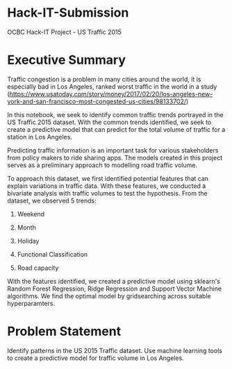 # Hack-IT-Submission
OCBC Hack-IT Project - US Traffic 2015

# Executive Summary

Traffic congestion is a problem in many cities around the world, it is especially bad in Los Angeles, ranked worst traffic in the world in a study (https://www.usatoday.com/story/money/2017/02/20/los-angeles-new-york-and-san-francisco-most-congested-us-cities/98133702/)

In this notebook, we seek to identify common traffic trends portrayed in the US Traffic 2015 dataset. With the common trends identified, we seek to create a predictive model that can predict for the total volume of traffic for a station in Los Angeles.

Predicting traffic information is an important task for various stakeholders from policy makers to ride sharing apps. The models created in this project serves as a preliminary approach to modelling road traffic volume.

To approach this dataset, we first identified potential features that can explain variations in traffic data. With these features, we conducted a bivariate analysis with traffic volumes to test the hypothesis. From the dataset, we observed 5 trends:

1) Weekend

2) Month

3) Holiday

4) Functional Classification

5) Road capacity

With the features identified, we created a predictive model using sklearn's Random Forest Regression, Ridge Regression and Support Vector Machine algorithms. We find the optimal model by gridsearching across suitable hyperparamters.

# Problem Statement

Identify patterns in the US 2015 Traffic dataset. Use machine learning tools to create a predictive model for traffic volume in Los Angeles.
